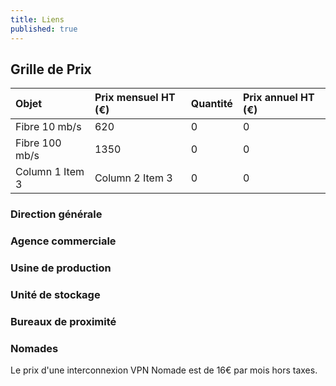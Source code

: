 ```yaml
---
title: Liens
published: true
---
```


## Grille de Prix

|  Objet  |  Prix mensuel HT (€)  |  Quantité  |  Prix annuel HT (€)  |
|  :-----          |  :-----          |  :-----          |  :-----          |
|  Fibre 10 mb/s |  620 |  0 |  0 |
|  Fibre 100 mb/s |  1350 |  0 |  0 |
|  Column 1 Item 3 |  Column 2 Item 3 |  0 |  0 |

### Direction générale

### Agence commerciale

### Usine de production

### Unité de stockage

### Bureaux de proximité

### Nomades

Le prix d'une interconnexion VPN Nomade est de 16€ par mois hors taxes.